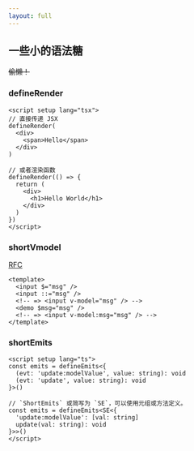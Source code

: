 ```yaml
---
layout: full
---
```


<div flex="~ gap-3" mb1>
<h2>一些小的语法糖</h2>
<del op70>偷懒！</del>
</div>

<div flex="~ gap-4">

<div v-click flex-auto>

### <VueMacrosTitle inline font-mono>defineRender</VueMacrosTitle>

```vue
<script setup lang="tsx">
// 直接传递 JSX
defineRender(
  <div>
    <span>Hello</span>
  </div>
)

// 或者渲染函数
defineRender(() => {
  return (
    <div>
      <h1>Hello World</h1>
    </div>
  )
})
</script>
```
</div>

<div flex="~ col auto gap-2">

<div v-click flex-auto>

<div flex justify-between>
<h3>
<VueMacrosTitle inline font-mono>shortVmodel</VueMacrosTitle>
</h3>
<a href="https://github.com/vuejs/rfcs/discussions/395" target="_blank">RFC</a>
</div>

```vue
<template>
  <input $="msg" />
  <input ::="msg" />
  <!-- => <input v-model="msg" /> -->
  <demo $msg="msg" />
  <!-- => <input v-model:msg="msg" /> -->
</template>
```
</div>


<div v-click flex-auto>

### <VueMacrosTitle inline font-mono>shortEmits</VueMacrosTitle>

```vue {2-5,7-11}
<script setup lang="ts">
const emits = defineEmits<{
  (evt: 'update:modelValue', value: string): void
  (evt: 'update', value: string): void
}>()

// `ShortEmits` 或简写为 `SE`，可以使用元组或方法定义。
const emits = defineEmits<SE<{
  'update:modelValue': [val: string]
  update(val: string): void
}>>()
</script>
```
</div>


</div>

</div>
<!-- 
- 接下来就是一些比较小的语法糖，大概讲一下

- *click* `defineRender` 可以直接在 script setup 定义渲染函数，可以直接用 JSX，而不用模板。
- *click* `shortVmodel` 可以在使用模板的时候，把 `v-model` 简化成一个符号，目前支持 `::`, `$`, `*`。可以自己配置。
  - 这个功能也是来自社区的 RFC，感兴趣的可以到 RFC 讨论。
- *click* `shortEmits` 可以简化 TS 定义 emits 的代码。原本是上面这样子的，比较长。然后用 shortEmits 的话，可以少写几个字符吧。元组或方法定义都是可以的。
 -->



